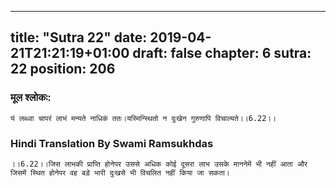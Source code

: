 
---
title: "Sutra 22"
date: 2019-04-21T21:21:19+01:00
draft: false
chapter: 6
sutra: 22
position: 206
---
### मूल श्लोकः:
```
यं लब्ध्वा चापरं लाभं मन्यते नाधिकं ततः।यस्मिन्स्थितो न दुःखेन गुरुणापि विचाल्यते।।6.22।।

```

### Hindi Translation By Swami Ramsukhdas
```
।।6.22।।जिस लाभकी प्राप्ति होनेपर उससे अधिक कोई दूसरा लाभ उसके माननेमें भी नहीं आता और जिसमें स्थित होनेपर वह बड़े भारी दुःखसे भी विचलित नहीं किया जा सकता। 

```

